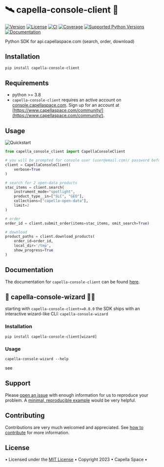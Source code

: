 # 🛰️ capella-console-client 🐐

[![Version](https://img.shields.io/pypi/v/capella-console-client.svg)](https://pypi.org/project/capella-console-client/)
[![License](https://img.shields.io/pypi/l/capella-console-client.svg)](#)
[![CI](https://github.com/capellaspace/console-client/workflows/CI/badge.svg)](#)
[![Coverage](https://coveralls.io/repos/github/capellaspace/console-client/badge.svg?branch=main)](https://coveralls.io/github/capellaspace/console-client)
[![Supported Python Versions](https://img.shields.io/pypi/pyversions/capella-console-client.svg)](https://pypi.org/project/capella-console-client/)
[![Documentation](https://readthedocs.org/projects/capella-console-client/badge/?version=main)](https://capella-console-client.readthedocs.io)

Python SDK for api.capellaspace.com (search, order, download)


## Installation

```bash
pip install capella-console-client
```

## Requirements

* python >= 3.8
* `capella-console-client` requires an active account on [console.capellaspace.com](https://console.capellaspace.com/). Sign up for an account at [https://www.capellaspace.com/community/](https://www.capellaspace.com/community/).


## Usage

![Quickstart](docs/images/quickstart.gif)

```python
from capella_console_client import CapellaConsoleClient

# you will be prompted for console user (user@email.com)/ password before authenticating
client = CapellaConsoleClient(
    verbose=True
)

# search for 2 open-data products
stac_items = client.search(
    instrument_mode="spotlight",
    product_type__in=["SLC", "GEO"],
    collections=["capella-open-data"],
    limit=2
)

# order
order_id = client.submit_order(items=stac_items, omit_search=True)

# download
product_paths = client.download_products(
    order_id=order_id,
    local_dir='/tmp',
    show_progress=True
)
```


## Documentation

The documentation for `capella-console-client` can be found [here](https://capella-console-client.readthedocs.io).

## 🧙‍ capella-console-wizard 🧙‍♂️
starting with `capella-console-client>=0.8.0` the SDK ships with an interactive wizard-like CLI: `capella-console-wizard`

### Installation
```
pip install capella-console-client[wizard]
```

### Usage
```
capella-console-wizard --help
```

see


## Support

Please [open an issue](https://github.com/capellaspace/console-client/issues/new)
with enough information for us to reproduce your problem.
A [minimal, reproducible example](https://stackoverflow.com/help/minimal-reproducible-example)
would be very helpful.

## Contributing

Contributions are very much welcomed and appreciated. See [how to contribute](https://capella-console-client.readthedocs.io/en/main/pages/contributors.html) for more information.


## License
• Licensed under the [MIT License](https://github.com/capellaspace/console-client/blob/master/LICENSE) • Copyright 2023 • Capella Space •
